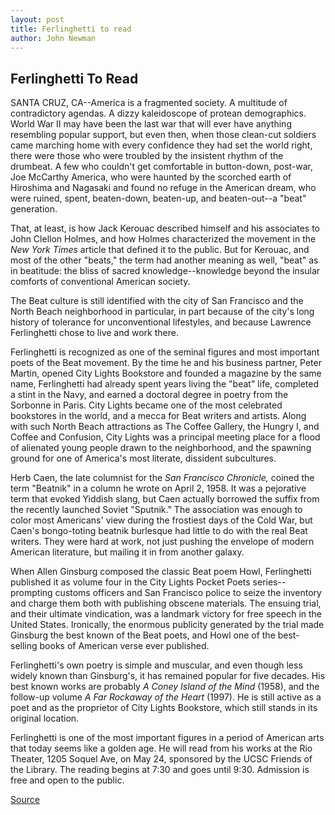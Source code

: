 ```yaml
---
layout: post
title: Ferlinghetti to read
author: John Newman
---
```


## Ferlinghetti To Read

SANTA CRUZ, CA--America is a fragmented society. A multitude of contradictory agendas. A dizzy kaleidoscope of protean demographics. World War II may have been the last war that will ever have anything resembling popular support, but even then, when those clean-cut soldiers came marching home with every confidence they had set the world right, there were those who were troubled by the insistent rhythm of the drumbeat. A few who couldn't get comfortable in button-down, post-war, Joe McCarthy America, who were haunted by the scorched earth of Hiroshima and Nagasaki and found no refuge in the American dream, who were ruined, spent, beaten-down, beaten-up, and beaten-out--a "beat" generation.

That, at least, is how Jack Kerouac described himself and his associates to John Clellon Holmes, and how Holmes characterized the movement in the _New York Times_ article that defined it to the public. But for Kerouac, and most of the other "beats," the term had another meaning as well, "beat" as in beatitude: the bliss of sacred knowledge--knowledge beyond the insular comforts of conventional American society.

The Beat culture is still identified with the city of San Francisco and the North Beach neighborhood in particular, in part because of the city's long history of tolerance for unconventional lifestyles, and because Lawrence Ferlinghetti chose to live and work there.

Ferlinghetti is recognized as one of the seminal figures and most important poets of the Beat movement. By the time he and his business partner, Peter Martin, opened City Lights Bookstore and founded a magazine by the same name, Ferlinghetti had already spent years living the "beat" life, completed a stint in the Navy, and earned a doctoral degree in poetry from the Sorbonne in Paris. City Lights became one of the most celebrated bookstores in the world, and a mecca for Beat writers and artists. Along with such North Beach attractions as The Coffee Gallery, the Hungry I, and Coffee and Confusion, City Lights was a principal meeting place for a flood of alienated young people drawn to the neighborhood, and the spawning ground for one of America's most literate, dissident subcultures.

Herb Caen, the late columnist for the _San Francisco Chronicle,_ coined the term "Beatnik" in a column he wrote on April 2, 1958. It was a pejorative term that evoked Yiddish slang, but Caen actually borrowed the suffix from the recently launched Soviet "Sputnik." The association was enough to color most Americans' view during the frostiest days of the Cold War, but Caen's bongo-toting beatnik burlesque had little to do with the real Beat writers. They were hard at work, not just pushing the envelope of modern American literature, but mailing it in from another galaxy.

When Allen Ginsburg composed the classic Beat poem Howl, Ferlinghetti published it as volume four in the City Lights Pocket Poets series--prompting customs officers and San Francisco police to seize the inventory and charge them both with publishing obscene materials. The ensuing trial, and their ultimate vindication, was a landmark victory for free speech in the United States. Ironically, the enormous publicity generated by the trial made Ginsburg the best known of the Beat poets, and Howl one of the best-selling books of American verse ever published.

Ferlinghetti's own poetry is simple and muscular, and even though less widely known than Ginsburg's, it has remained popular for five decades. His best known works are probably _A Coney Island of the Mind_ (1958), and the follow-up volume _A Far Rockaway of the Heart_ (1997). He is still active as a poet and as the proprietor of City Lights Bookstore, which still stands in its original location.

Ferlinghetti is one of the most important figures in a period of American arts that today seems like a golden age. He will read from his works at the Rio Theater, 1205 Soquel Ave, on May 24, sponsored by the UCSC Friends of the Library. The reading begins at 7:30 and goes until 9:30. Admission is free and open to the public.

[Source](http://www1.ucsc.edu/news_events/press_releases/01-02/ferlinghetti.html "Permalink to UCSC Press Release: Ferlinghetti to read")
